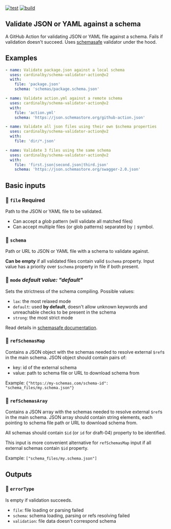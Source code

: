 [![test](https://github.com/cardinalby/schema-validator-action/actions/workflows/test.yml/badge.svg)](https://github.com/cardinalby/schema-validator-action/actions/workflows/test.yml)
[![build](https://github.com/cardinalby/schema-validator-action/actions/workflows/build.yml/badge.svg)](https://github.com/cardinalby/jschema-validator-action/actions/workflows/build.yml)

## Validate JSON or YAML against a schema

A GitHub Action for validating JSON or YAML file against a schema. 
Fails if validation doesn't succeed. Uses 
[schemasafe](https://github.com/ExodusMovement/schemasafe) validator under the hood.

## Examples

```yaml
- name: Validate package.json against a local schema
  uses: cardinalby/schema-validator-action@v2
  with:
    file: 'package.json'
    schema: 'schemas/package.schema.json'
```

```yaml
- name: Validate action.yml against a remote schema
  uses: cardinalby/schema-validator-action@v2
  with:
    file: 'action.yml'
    schema: 'https://json.schemastore.org/github-action.json'
```

```yaml
- name: Validate all json files using their own $schema properties
  uses: cardinalby/schema-validator-action@v2
  with:
    file: 'dir/*.json'
```

```yaml
- name: Validate 3 files using the same schema
  uses: cardinalby/schema-validator-action@v2
  with:
    file: 'first.json|second.json|third.json'
    schema: 'https://json.schemastore.org/swagger-2.0.json'
```

## Basic inputs

### 🔸 `file` **Required**
Path to the JSON or YAML file to be validated.

* Can accept a _glob_ pattern (will validate all matched files)
* Can accept multiple files (or glob patterns) separated by `|` symbol.

### 🔸 `schema`
Path or URL to JSON or YAML file with a schema to validate against.

**Can be empty** if all validated files contain valid `$schema` property.
Input value has a priority over `$schema` property in file if both present. 

### 🔸 `mode` _default value: "default"_
Sets the strictness of the schema compiling. Possible values:
- `lax`: the most relaxed mode
- `default`: used **by default**, doesn't allow unknown keywords and unreachable checks to be present in the schema 
- `strong`: the most strict mode

Read details in [schemasafe documentation](https://github.com/ExodusMovement/schemasafe/blob/master/doc/Options.md).

### 🔸 `refSchemasMap`
Contains a JSON object with the schemas needed to resolve external `$ref`s in the main schema. 
JSON object should contain pairs of:
 - key: id of the external schema
 - value: path to schema file or URL to download schema from

Example: `{"https://my-schemas.com/schema-id": "schema_files/my.schema.json"}`

### 🔸 `refSchemasAray`
Contains a JSON array with the schemas needed to resolve external `$ref`s in the main schema.
JSON array should contain string elements, each pointing to schema file path or URL to download schema from.

All schemas should contain `$id` (or `id` for draft-04) property to be identified.

This input is more convenient alternative for `refSchemasMap` input if all external schemas
contain `$id` property.

Example: `["schema_files/my.schema.json"]`

## Outputs

### 🔹 `errorType`
Is empty if validation succeeds.
* `file`: file loading or parsing failed
* `schema`: schema loading, parsing or refs resolving failed
* `validation`: file data doesn't correspond schema